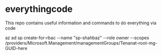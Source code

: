 # everythingcode
This repo contains useful information and commands to do everything via code 


az ad sp create-for-rbac --name "sp-shahbaz" --role owner --scopes /providers/Microsoft.Management/managementGroups/Tenanat-root-mg-GUID-here

